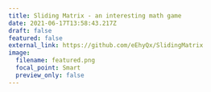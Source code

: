 ```yaml
---
title: Sliding Matrix - an interesting math game
date: 2021-06-17T13:58:43.217Z
draft: false
featured: false
external_link: https://github.com/eEhyQx/SlidingMatrix
image:
  filename: featured.png
  focal_point: Smart
  preview_only: false
---
```

